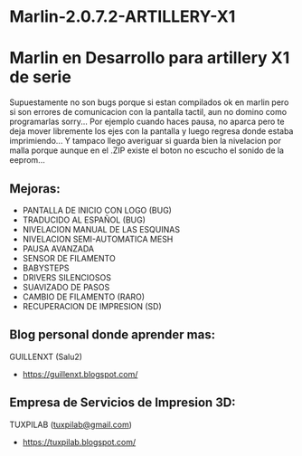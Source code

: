 # Marlin-2.0.7.2-ARTILLERY-X1
Marlin en Desarrollo para artillery X1 de serie
==========

Supuestamente no son bugs porque si estan compilados ok en marlin pero si son errores de comunicacion con la pantalla tactil, aun no domino como programarlas sorry...
Por ejemplo cuando haces pausa, no aparca pero te deja mover libremente los ejes con la pantalla y luego regresa donde estaba imprimiendo...
Y tampaco llego averiguar si guarda bien la nivelacion por malla porque aunque en el .ZIP existe el boton no escucho el sonido de la eeprom...

Mejoras:
--------------------
+ PANTALLA DE INICIO CON LOGO (BUG)
+ TRADUCIDO AL ESPAÑOL (BUG)
+ NIVELACION MANUAL DE LAS ESQUINAS
+ NIVELACION SEMI-AUTOMATICA MESH
+ PAUSA AVANZADA
+ SENSOR DE FILAMENTO
+ BABYSTEPS
+ DRIVERS SILENCIOSOS
+ SUAVIZADO DE PASOS
+ CAMBIO DE FILAMENTO (RARO)
+ RECUPERACION DE IMPRESION (SD)

Blog personal donde aprender mas:
--------------------

GUILLENXT (Salu2)
+ https://guillenxt.blogspot.com/

Empresa de Servicios de Impresion 3D:
--------------------

TUXPILAB (tuxpilab@gmail.com)
+ https://tuxpilab.blogspot.com/
